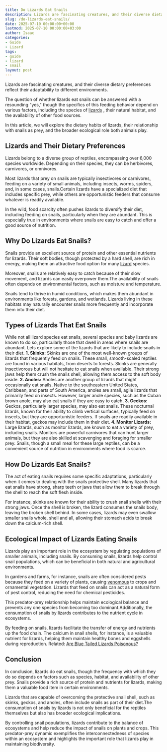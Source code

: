 ```yaml
---
title: Do Lizards Eat Snails
description: Lizards are fascinating creatures, and their diverse dietary preferences reflect their adaptability to different environments. The question of whether lizards...
slug: /do-lizards-eat-snails/
date: 2025-07-10 00:00:00+00:00
lastmod: 2025-07-10 00:00:00+03:00
author: Isaac
categories:
- Guide
- Lizard
tags:
- guide
- lizard
- snail
layout: post
---
```

Lizards are fascinating creatures, and their diverse dietary preferences reflect their adaptability to different environments.

The question of whether lizards eat snails can be answered with a resounding "yes," though the specifics of this feeding behavior depend on various factors, including the species of
[lizards](https://ucanr.edu/sites/MarinMG/files/116745.pdf)
, their natural habitat, and the availability of other food sources.

In this article, we will explore the dietary habits of lizards, their relationship with snails as prey, and the broader ecological role both animals play.
## Lizards and Their Dietary Preferences
Lizards belong to a diverse group of reptiles, encompassing over 6,000 species worldwide. Depending on their species, they can be herbivores, carnivores, or omnivores.

Most lizards that prey on snails are typically insectivores or carnivores, feeding on a variety of small animals, including insects, worms, spiders, and, in some cases, snails.Certain lizards have a specialized diet that includes specific prey, while others are opportunistic feeders that consume whatever is readily available.

In the wild, food scarcity often pushes lizards to diversify their diet, including feeding on snails, particularly when they are abundant. This is especially true in environments where snails are easy to catch and offer a good source of nutrition.
## Why Do Lizards Eat Snails?
Snails provide an excellent source of protein and other essential nutrients for lizards. Their soft bodies, though protected by a hard shell, are rich in energy, making them an attractive food option for many [lizard](https://pestpolicy.com/are-lizards-poisonous/) species.

Moreover, snails are relatively easy to catch because of their slow movement, and lizards can easily overpower them.The availability of snails often depends on environmental factors, such as moisture and temperature.

Snails tend to thrive in humid conditions, which makes them abundant in environments like forests, gardens, and wetlands. Lizards living in these habitats may naturally encounter snails more frequently and incorporate them into their diet.
## Types of Lizards That Eat Snails
While not all lizard species eat snails, several species and
baby lizards
are known to do so, particularly those that dwell in areas where snails are abundant. Lets explore some of the lizards that are likely to include snails in their diet.
**1. Skinks:**
Skinks are one of the most well-known groups of lizards that frequently feed on snails. These small, smooth-scaled reptiles are found in various habitats, from deserts to forests. Skinks are generally insectivorous but will not hesitate to eat snails when available. Their strong jaws help them crush the snails shell, allowing them access to the soft body inside.
**2. Anoles:**
Anoles are another group of lizards that might occasionally eat snails. Native to the southeastern United States, Caribbean, and parts of South America, anoles are small, agile lizards that primarily feed on insects. However, larger anole species, such as the Cuban brown anole, may also eat snails if they are easy to catch.
**3. Geckos:**
Geckos, particularly larger species, may also eat snails. These nocturnal lizards, known for their ability to climb vertical surfaces, typically feed on insects, but they are opportunistic feeders. If snails are readily available in their habitat, geckos may include them in their diet.
**4. Monitor Lizards:**
Large lizards, such as monitor lizards, are known to eat a variety of prey, including snails. Monitors are powerful carnivores that can hunt larger animals, but they are also skilled at scavenging and foraging for smaller prey. Snails, though a small meal for these large reptiles, can be a convenient source of nutrition in environments where food is scarce.
## How Do Lizards Eat Snails?
The act of eating snails requires some specific adaptations, particularly when it comes to dealing with the snails protective shell. Many lizards that eat snails have strong, sharp teeth or jaws that allow them to break through the shell to reach the soft flesh inside.

For instance, skinks are known for their ability to crush snail shells with their strong jaws. Once the shell is broken, the lizard consumes the snails body, leaving the broken shell behind. In some cases, lizards may even swallow smaller snails whole, shell and all, allowing their stomach acids to break down the calcium-rich shell.
## Ecological Impact of Lizards Eating Snails
Lizards play an important role in the ecosystem by regulating populations of smaller animals, including snails. By consuming snails, lizards help control snail populations, which can be beneficial in both natural and agricultural environments.

In gardens and farms, for instance, snails are often considered pests because they feed on a variety of plants, causing
[venomous](https://pestpolicy.com/are-lizards-poisonous/)
to crops and ornamental vegetation. Lizards that feed on snails can act as a natural form of pest control, reducing the need for chemical pesticides.

This predator-prey relationship helps maintain ecological balance and prevents any one species from becoming too dominant.Additionally, the consumption of snails by lizards contributes to the nutrient cycle in ecosystems.

By feeding on snails, lizards facilitate the transfer of energy and nutrients up the food chain. The calcium in snail shells, for instance, is a valuable nutrient for lizards, helping them maintain healthy bones and eggshells during reproduction.
Related:
[Are Blue Tailed Lizards Poisonous?](https://pestpolicy.com/are-blue-tailed-lizards-poisonous/)
## Conclusion
In conclusion, lizards do eat snails, though the frequency with which they do so depends on factors such as species, habitat, and availability of other prey. Snails provide a rich source of protein and nutrients for lizards, making them a valuable food item in certain environments.

Lizards that are capable of overcoming the protective snail shell, such as skinks, geckos, and anoles, often include snails as part of their diet.The consumption of snails by lizards is not only beneficial for the reptiles themselves but also has broader ecological implications.

By controlling snail populations, lizards contribute to the balance of ecosystems and help reduce the impact of snails on plants and crops. This predator-prey dynamic exemplifies the interconnectedness of species within an ecosystem and highlights the important role that lizards play in maintaining biodiversity.
